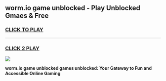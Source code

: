 
## worm.io game unblocked - Play Unblocked Gmaes & Free
<h3>
<a href="https://news.freeplayer.one?title=worm.io_game_unblocked&ref=23F">CLICK TO PLAY</a></h3>
<hr>

<h3>
<a href="https://news.freeplayer.one?title=worm.io_game_unblocked&ref=23F">CLICK 2 PLAY</a>
  
</h3>

<a href="https://news.freeplayer.one?title=worm.io_game_unblocked&ref=23F/"><img src="https://clearcache.store/games.png"></a>


**worm.io game unblocked games unblocked: Your Gateway to Fun and Accessible Online Gaming**
